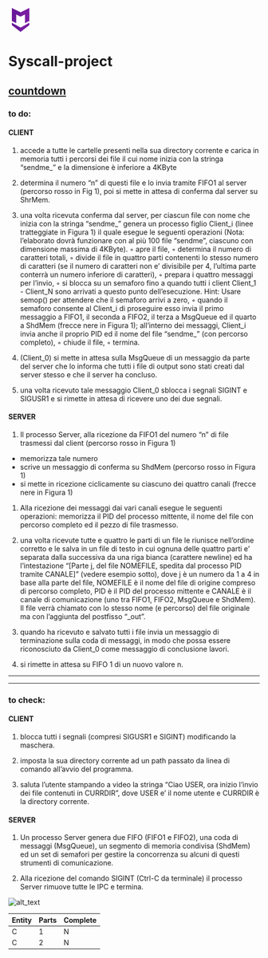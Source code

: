 ![alt text](https://github.com/adam-p/markdown-here/raw/master/src/common/images/icon48.png "Logo Title Text 1")

# Syscall-project 
[countdown](https://free.timeanddate.com/countdown/i8aabgkf/n2177/cf101/cm0/cu4/ct0/cs0/ca0/co0/cr0/ss0/cac000/cpc000/pcd8873c/tcfff/fs250/szw576/szh243/iso2022-06-08T00:00:00/bas2)
---
### to do:
#### CLIENT
1.  accede a tutte le cartelle presenti nella sua directory corrente e carica in memoria tutti i
percorsi dei file il cui nome inizia con la stringa “sendme_” e la dimensione è inferiore a
4KByte

1. determina il numero “n” di questi file e lo invia tramite FIFO1 al server (percorso rosso in
Fig 1), poi si mette in attesa di conferma dal server su ShrMem.

1. una volta ricevuta conferma dal server, per ciascun file con nome che inizia con la stringa
“sendme_” genera un processo figlio Client_i (linee tratteggiate in Figura 1) il quale esegue
le seguenti operazioni (Nota: l’elaborato dovrà funzionare con al più 100 file “sendme”,
ciascuno con dimensione massima di 4KByte).
◦ apre il file,
◦ determina il numero di caratteri totali,
◦ divide il file in quattro parti contenenti lo stesso numero di caratteri (se il numero di
caratteri non e’ divisibile per 4, l’ultima parte conterrà un numero inferiore di caratteri),
◦ prepara i quattro messaggi per l’invio,
◦ si blocca su un semaforo fino a quando tutti i client Client_1 - Client_N sono arrivati a
questo punto dell’esecuzione. Hint: Usare semop() per attendere che il semaforo arrivi a
zero,
◦ quando il semaforo consente al Client_i di proseguire esso invia il primo messaggio a
FIFO1, il seconda a FIFO2, il terza a MsgQueue ed il quarto a ShdMem (frecce nere in
Figura 1); all’interno dei messaggi, Client_i invia anche il proprio PID ed il nome del
file “sendme_” (con percorso completo),
◦ chiude il file,
◦ termina.

1. (Client_0) si mette in attesa sulla MsgQueue di un messaggio da parte del server che lo
informa che tutti i file di output sono stati creati dal server stesso e che il server ha concluso.

1. una volta ricevuto tale messaggio Client_0 sblocca i segnali SIGINT e SIGUSR1 e si rimette
in attesa di ricevere uno dei due segnali.

#### SERVER
1. Il processo Server, alla ricezione da FIFO1 del numero “n” di file trasmessi dal client (percorso
rosso in Figura 1)
- memorizza tale numero
- scrive un messaggio di conferma su ShdMem (percorso rosso in Figura 1)
- si mette in ricezione ciclicamente su ciascuno dei quattro canali (frecce nere in Figura 1)

1. Alla ricezione dei messaggi dai vari canali esegue le seguenti operazioni:
 memorizza il PID del processo mittente, il nome del file con percorso completo ed il pezzo
di file trasmesso.

1. una volta ricevute tutte e quattro le parti di un file le riunisce nell’ordine corretto e le salva
in un file di testo in cui ognuna delle quattro parti e’ separata dalla successiva da una riga
bianca (carattere newline) ed ha l’intestazione “[Parte j, del file NOMEFILE, spedita dal
processo PID tramite CANALE]” (vedere esempio sotto), dove j è un numero da 1 a 4 in
base alla parte del file, NOMEFILE è il nome del file di origine compreso di percorso
completo, PID è il PID del processo mittente e CANALE è il canale di comunicazione (uno
tra FIFO1, FIFO2, MsgQueue e ShdMem). Il file verrà chiamato con lo stesso nome (e
percorso) del file originale ma con l’aggiunta del postfisso “_out”.

1. quando ha ricevuto e salvato tutti i file invia un messaggio di terminazione sulla coda di
messaggi, in modo che possa essere riconosciuto da Client_0 come messaggio di
conclusione lavori.

1. si rimette in attesa su FIFO 1 di un nuovo valore n.

---
---

### to check:
#### CLIENT
1. blocca tutti i segnali (compresi SIGUSR1 e SIGINT) modificando la maschera.
 
1. imposta la sua directory corrente ad un path passato da linea di comando all’avvio del
programma.

1. saluta l’utente stampando a video la stringa “Ciao USER, ora inizio l’invio dei file contenuti
in CURRDIR”, dove USER e’ il nome utente e CURRDIR è la directory corrente.

#### SERVER
1. Un processo Server genera due FIFO (FIFO1 e FIFO2), una coda di messaggi (MsgQueue), un
segmento di memoria condivisa (ShdMem) ed un set di semafori per gestire la concorrenza su
alcuni di questi strumenti di comunicazione.

1. Alla ricezione del comando SIGINT (Ctrl-C da terminale) il processo Server rimuove tutte le IPC e
termina.




![alt_text](https://upload.wikimedia.org/wikipedia/commons/d/dd/Linux_logo.jpg)


Entity | Parts | Complete
--- | --- |---
C | 1 | N
C | 2 | N
